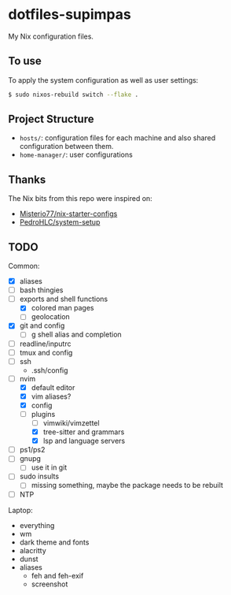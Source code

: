 # dotfiles-supimpas

My Nix configuration files.

## To use

To apply the system configuration as well as user settings:

```bash
$ sudo nixos-rebuild switch --flake .
```

## Project Structure

- `hosts/`: configuration files for each machine and also shared configuration
  between them.
- `home-manager/`: user configurations

## Thanks

The Nix bits from this repo were inspired on:
- [Misterio77/nix-starter-configs](https://github.com/Misterio77/nix-starter-configs/)
- [PedroHLC/system-setup](https://github.com/PedroHLC/system-setup/)

## TODO

Common:
- [x] aliases
- [ ] bash thingies
- [ ] exports and shell functions
	- [X] colored man pages
	- [ ] geolocation
- [x] git and config
	- [ ] g shell alias and completion
- [ ] readline/inputrc
- [ ] tmux and config
- [ ] ssh
	- .ssh/config
- [ ] nvim
	- [x] default editor
	- [x] vim aliases?
	- [x] config
	- [ ] plugins
		- [ ] vimwiki/vimzettel
		- [x] tree-sitter and grammars
		- [x] lsp and language servers
- [ ] ps1/ps2
- [ ] gnupg
	- [ ] use it in git
- [ ] sudo insults
	- [ ] missing something, maybe the package needs to be rebuilt
- [ ] NTP

Laptop:
- everything
- wm
- dark theme and fonts
- alacritty
- dunst
- aliases
	- feh and feh-exif
	- screenshot
